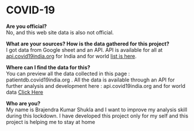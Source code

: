 # COVID-19

<b>Are you official?</b><br/>
No, and this web site data is also not official.

<b>What are your sources? How is the data gathered for this project?</b><br/>
I got data from Google sheet and an API. API is available for all at <a href="http://api.covid19india.org" target='_blank'>api.covid19india.org</a> for India 
and for world <a href="https://documenter.getpostman.com/view/10808728/SzS8rjbc?version=latest#e831c268-9da1-4d86-8b5a-8d7f61910af8" target="_blank">list is here</a>.

<b>Where can I find the data for this?</b><br/>
You can preview all the data collected in this page : patientdb.covid19india.org . 
All the data is available through an API for further analysis and development here : api.covid19india.org and for world data <a href="https://documenter.getpostman.com/view/10808728/SzS8rjbc?version=latest#e831c268-9da1-4d86-8b5a-8d7f61910af8" target="_blank">Click Here</a>

<b>Who are you?</b><br/>
My name is Brajendra Kumar Shukla and I want to improve my analysis skill during this lockdown. 
I have developed this project only for my self and this project is helping me to stay at home
